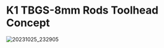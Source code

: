 #  K1 TBGS-8mm Rods Toolhead Concept


![20231025_232905](https://github.com/D3vil-Design/K1-Hardware-Mods/assets/145330457/bff8e976-61a2-4c78-91ca-3e268ad8097a)
